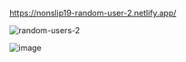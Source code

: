 https://nonslip19-random-user-2.netlify.app/

![random-users-2](https://user-images.githubusercontent.com/88439875/150961774-03211ff6-f13f-4206-b664-343578ae27b2.gif)

![image](https://user-images.githubusercontent.com/88439875/147889689-7d6646de-09d6-4f59-93e1-716a3e52db66.png)
